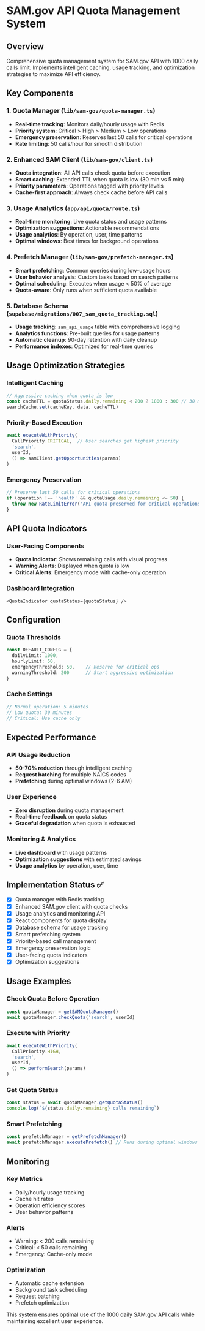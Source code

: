 # SAM.gov API Quota Management System

## Overview
Comprehensive quota management system for SAM.gov API with 1000 daily calls limit. Implements intelligent caching, usage tracking, and optimization strategies to maximize API efficiency.

## Key Components

### 1. Quota Manager (`lib/sam-gov/quota-manager.ts`)
- **Real-time tracking**: Monitors daily/hourly usage with Redis
- **Priority system**: Critical > High > Medium > Low operations  
- **Emergency preservation**: Reserves last 50 calls for critical operations
- **Rate limiting**: 50 calls/hour for smooth distribution

### 2. Enhanced SAM Client (`lib/sam-gov/client.ts`)
- **Quota integration**: All API calls check quota before execution
- **Smart caching**: Extended TTL when quota is low (30 min vs 5 min)
- **Priority parameters**: Operations tagged with priority levels
- **Cache-first approach**: Always check cache before API calls

### 3. Usage Analytics (`app/api/quota/route.ts`)
- **Real-time monitoring**: Live quota status and usage patterns
- **Optimization suggestions**: Actionable recommendations
- **Usage analytics**: By operation, user, time patterns
- **Optimal windows**: Best times for background operations

### 4. Prefetch Manager (`lib/sam-gov/prefetch-manager.ts`)
- **Smart prefetching**: Common queries during low-usage hours
- **User behavior analysis**: Custom tasks based on search patterns
- **Optimal scheduling**: Executes when usage < 50% of average
- **Quota-aware**: Only runs when sufficient quota available

### 5. Database Schema (`supabase/migrations/007_sam_quota_tracking.sql`)
- **Usage tracking**: `sam_api_usage` table with comprehensive logging
- **Analytics functions**: Pre-built queries for usage patterns
- **Automatic cleanup**: 90-day retention with daily cleanup
- **Performance indexes**: Optimized for real-time queries

## Usage Optimization Strategies

### Intelligent Caching
```typescript
// Aggressive caching when quota is low
const cacheTTL = quotaStatus.daily.remaining < 200 ? 1800 : 300 // 30 min vs 5 min
searchCache.set(cacheKey, data, cacheTTL)
```

### Priority-Based Execution
```typescript
await executeWithPriority(
  CallPriority.CRITICAL,  // User searches get highest priority
  'search',
  userId,
  () => samClient.getOpportunities(params)
)
```

### Emergency Preservation
```typescript
// Preserve last 50 calls for critical operations
if (operation !== 'health' && quotaUsage.daily.remaining <= 50) {
  throw new RateLimitError('API quota preserved for critical operations')
}
```

## API Quota Indicators

### User-Facing Components
- **Quota Indicator**: Shows remaining calls with visual progress
- **Warning Alerts**: Displayed when quota is low
- **Critical Alerts**: Emergency mode with cache-only operation

### Dashboard Integration
```tsx
<QuotaIndicator quotaStatus={quotaStatus} />
```

## Configuration

### Quota Thresholds
```typescript
const DEFAULT_CONFIG = {
  dailyLimit: 1000,
  hourlyLimit: 50,
  emergencyThreshold: 50,    // Reserve for critical ops
  warningThreshold: 200      // Start aggressive optimization
}
```

### Cache Settings
```typescript
// Normal operation: 5 minutes
// Low quota: 30 minutes  
// Critical: Use cache only
```

## Expected Performance

### API Usage Reduction
- **50-70% reduction** through intelligent caching
- **Request batching** for multiple NAICS codes
- **Prefetching** during optimal windows (2-6 AM)

### User Experience
- **Zero disruption** during quota management
- **Real-time feedback** on quota status
- **Graceful degradation** when quota is exhausted

### Monitoring & Analytics
- **Live dashboard** with usage patterns
- **Optimization suggestions** with estimated savings
- **Usage analytics** by operation, user, time

## Implementation Status ✅

- [x] Quota manager with Redis tracking
- [x] Enhanced SAM.gov client with quota checks
- [x] Usage analytics and monitoring API
- [x] React components for quota display
- [x] Database schema for usage tracking
- [x] Smart prefetching system
- [x] Priority-based call management
- [x] Emergency preservation logic
- [x] User-facing quota indicators
- [x] Optimization suggestions

## Usage Examples

### Check Quota Before Operation
```typescript
const quotaManager = getSAMQuotaManager()
await quotaManager.checkQuota('search', userId)
```

### Execute with Priority
```typescript
await executeWithPriority(
  CallPriority.HIGH,
  'search', 
  userId,
  () => performSearch(params)
)
```

### Get Quota Status
```typescript
const status = await quotaManager.getQuotaStatus()
console.log(`${status.daily.remaining} calls remaining`)
```

### Smart Prefetching
```typescript
const prefetchManager = getPrefetchManager()
await prefetchManager.executePrefetch() // Runs during optimal windows
```

## Monitoring

### Key Metrics
- Daily/hourly usage tracking
- Cache hit rates
- Operation efficiency scores
- User behavior patterns

### Alerts
- Warning: < 200 calls remaining
- Critical: < 50 calls remaining  
- Emergency: Cache-only mode

### Optimization
- Automatic cache extension
- Background task scheduling
- Request batching
- Prefetch optimization

This system ensures optimal use of the 1000 daily SAM.gov API calls while maintaining excellent user experience.